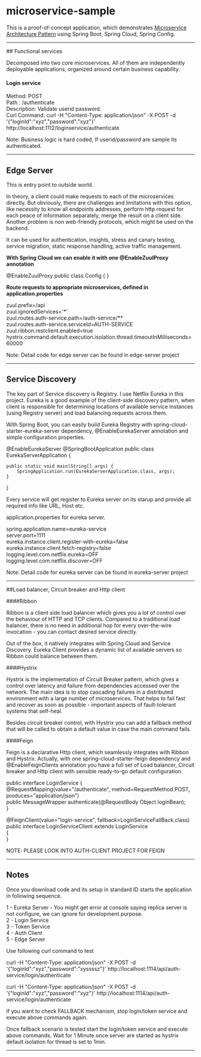 # microservice-sample

This is a proof-of-concept application, which demonstrates [Microservice Architecture Pattern](http://martinfowler.com/microservices/) using Spring Boot, Spring Cloud, Spring Config.

<hr/>
## Functional services

Decomposed into two core microservices. All of them are independently deployable applications, organized around certain business capability.

#### Login service

Method: POST<br/>
Path : /authenticate<br/>
Description: Validate userid password.<br/>
Curl Command: curl -H "Content-Type: application/json" -X POST -d '{"loginId":"xyz","password":"xyz"}' http://localhost:1112/loginservice/authenticate<br/>

Note: Business logic is hard coded, If userid/password are sample its authenticated.

<hr/>

## Edge Server

This is entry point to outside world.

In theory, a client could make requests to each of the microservices directly. But obviously, there are challenges and limitations with this option, like necessity to know all endpoints addresses, perform http request for each peace of information separately, merge the result on a client side. Another problem is non web-friendly protocols, which might be used on the backend.

It can be used for authentication, insights, stress and canary testing, service migration, static response handling, active traffic management.

<b>With Spring Cloud we can enable it with one @EnableZuulProxy annotation</b>

@EnableZuulProxy
public class Config {
}

<b>Route requests to appropriate microservices, defined in application.properties</b> 

zuul.prefix=/api<br/>
zuul.ignoredServices='*'<br/>
zuul.routes.auth-service.path=/auth-service/**<br/>
zuul.routes.auth-service.serviceId=AUTH-SERVICE<br/>
zuul.ribbon.restclient.enabled=true<br/>
hystrix.command.default.execution.isolation.thread.timeoutInMilliseconds=60000<br/>

Note: Detail code for edge server can be found in edge-server project
<hr>

## Service Discovery

The key part of Service discovery is Registry. I use Netflix Eureka in this project. Eureka is a good example of the client-side discovery pattern, when client is responsible for determining locations of available service instances (using Registry server) and load balancing requests across them.

With Spring Boot, you can easily build Eureka Registry with spring-cloud-starter-eureka-server dependency, @EnableEurekaServer annotation and simple configuration properties.

@EnableEurekaServer
@SpringBootApplication
public class EurekaServerApplication {

	public static void main(String[] args) {
		SpringApplication.run(EurekaServerApplication.class, args);
	}
}

Every service will get register to Eureka server on its starup and provide all required info like URL, Host etc.

application.properties for eureka server.

spring.application.name=eureka-service<br/>
server.port=1111<br/>
eureka.instance.client.register-with-eureka=false<br/>
eureka.instance.client.fetch-registry=false<br/>
logging.level.com.netflix.eureka=OFF<br/>
logging.level.com.netflix.discover=OFF<br/>

Note: Detail code for eureka server can be found in eureka-server project

<hr/>

##Load balancer, Circuit breaker and Http client

####Ribbon

Ribbon is a client side load balancer which gives you a lot of control over the behaviour of HTTP and TCP clients. Compared to a traditional load balancer, there is no need in additional hop for every over-the-wire invocation - you can contact desired service directly.

Out of the box, it natively integrates with Spring Cloud and Service Discovery. Eureka Client provides a dynamic list of available servers so Ribbon could balance between them.

####Hystrix

Hystrix is the implementation of Circuit Breaker pattern, which gives a control over latency and failure from dependencies accessed over the network. The main idea is to stop cascading failures in a distributed environment with a large number of microservices. That helps to fail fast and recover as soon as possible - important aspects of fault-tolerant systems that self-heal.

Besides circuit breaker control, with Hystrix you can add a fallback method that will be called to obtain a default value in case the main command fails.

####Feign

Feign is a declarative Http client, which seamlessly integrates with Ribbon and Hystrix. Actually, with one spring-cloud-starter-feign dependency and @EnableFeignClients annotation you have a full set of Load balancer, Circuit breaker and Http client with sensible ready-to-go default configuration.

public interface LoginService {<br/>
	@RequestMapping(value="/authenticate", method=RequestMethod.POST, produces="application/json")<br/>
	public MessageWrapper<Object> authenticate(@RequestBody Object loginBean);<br/>
}<br/>

@FeignClient(value="login-service", fallback=LoginServiceFallBack.class)<br/>
public interface LoginServiceClient extends LoginService<br/>
{<br/>
}<br/>

NOTE: PLEASE LOOK INTO AUTH-CLIENT PROJECT FOR FEIGN<br/>


<hr>

## Notes
Once you download code and its setup in standard ID starts the application in following sequence.

1 - Eureka Server - You might get error at console saying replica server is not configure, we can ignore for development purpose.<br/>
2 - Login Service<br/>
3 - Token Service<br/>
4 - Auth Client<br/>
5 - Edge Server<br/>

Use following curl command to test<br/>

curl -H "Content-Type: application/json" -X POST -d '{"loginId":"xyz","password":"xyssssz"}' http://localhost:1114/api/auth-service/login/authenticate<br/>

curl -H "Content-Type: application/json" -X POST -d '{"loginId":"xyz","password":"xyz"}' http://localhost:1114/api/auth-service/login/authenticate<br/>

If you want to check FALLBACK mechanism, stop login/token service and execute above commands again.<br/>

Once fallback scenario is tested start the login/token service and execute above commands. Wait for 1 Minute once server are started as hystrix default isolation for thread is set to 1min.

<hr/>




